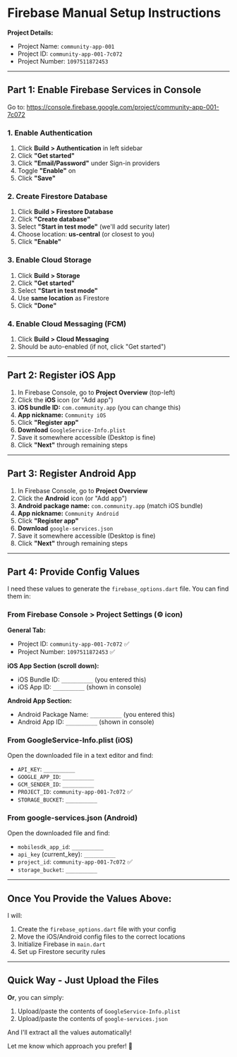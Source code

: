 # Firebase Manual Setup Instructions

**Project Details:**
- Project Name: `community-app-001`
- Project ID: `community-app-001-7c072`
- Project Number: `1097511872453`

---

## Part 1: Enable Firebase Services in Console

Go to: https://console.firebase.google.com/project/community-app-001-7c072

### 1. Enable Authentication
1. Click **Build > Authentication** in left sidebar
2. Click **"Get started"**
3. Click **"Email/Password"** under Sign-in providers
4. Toggle **"Enable"** on
5. Click **"Save"**

### 2. Create Firestore Database
1. Click **Build > Firestore Database**
2. Click **"Create database"**
3. Select **"Start in test mode"** (we'll add security later)
4. Choose location: **us-central** (or closest to you)
5. Click **"Enable"**

### 3. Enable Cloud Storage
1. Click **Build > Storage**
2. Click **"Get started"**
3. Select **"Start in test mode"**
4. Use **same location** as Firestore
5. Click **"Done"**

### 4. Enable Cloud Messaging (FCM)
1. Click **Build > Cloud Messaging**
2. Should be auto-enabled (if not, click "Get started")

---

## Part 2: Register iOS App

1. In Firebase Console, go to **Project Overview** (top-left)
2. Click the **iOS** icon (or "Add app")
3. **iOS bundle ID:** `com.community.app` (you can change this)
4. **App nickname:** `Community iOS`
5. Click **"Register app"**
6. **Download** `GoogleService-Info.plist`
7. Save it somewhere accessible (Desktop is fine)
8. Click **"Next"** through remaining steps

---

## Part 3: Register Android App

1. In Firebase Console, go to **Project Overview**
2. Click the **Android** icon (or "Add app")
3. **Android package name:** `com.community.app` (match iOS bundle)
4. **App nickname:** `Community Android`
5. Click **"Register app"**
6. **Download** `google-services.json`
7. Save it somewhere accessible (Desktop is fine)
8. Click **"Next"** through remaining steps

---

## Part 4: Provide Config Values

I need these values to generate the `firebase_options.dart` file. You can find them in:

### From Firebase Console > Project Settings (⚙️ icon)

**General Tab:**
- Project ID: `community-app-001-7c072` ✅
- Project Number: `1097511872453` ✅

**iOS App Section (scroll down):**
- iOS Bundle ID: `__________` (you entered this)
- iOS App ID: `__________` (shown in console)

**Android App Section:**
- Android Package Name: `__________` (you entered this)
- Android App ID: `__________` (shown in console)

### From GoogleService-Info.plist (iOS)
Open the downloaded file in a text editor and find:
- `API_KEY`: `__________`
- `GOOGLE_APP_ID`: `__________`
- `GCM_SENDER_ID`: `__________`
- `PROJECT_ID`: `community-app-001-7c072` ✅
- `STORAGE_BUCKET`: `__________`

### From google-services.json (Android)
Open the downloaded file and find:
- `mobilesdk_app_id`: `__________`
- `api_key` (current_key): `__________`
- `project_id`: `community-app-001-7c072` ✅
- `storage_bucket`: `__________`

---

## Once You Provide the Values Above:

I will:
1. Create the `firebase_options.dart` file with your config
2. Move the iOS/Android config files to the correct locations
3. Initialize Firebase in `main.dart`
4. Set up Firestore security rules

---

## Quick Way - Just Upload the Files

**Or**, you can simply:
1. Upload/paste the contents of `GoogleService-Info.plist`
2. Upload/paste the contents of `google-services.json`

And I'll extract all the values automatically!

Let me know which approach you prefer! 🚀
